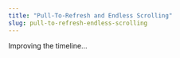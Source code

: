 ```yaml
---
title: "Pull-To-Refresh and Endless Scrolling"
slug: pull-to-refresh-endless-scrolling
---
```


Improving the timeline...

